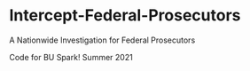# Intercept-Federal-Prosecutors
A Nationwide Investigation for Federal Prosecutors

Code for BU Spark! Summer 2021

